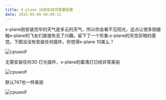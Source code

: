 ```yaml
---
title: X-plane 10刚安装完需要配置
date: 2015-05-09 06:09:11
---
```





x-plane刚安装完毕的天气是多云的天气，所以你会看不见阳光，这点让很多刚接触x-plane的飞友们直接失去了兴趣。留下了一个形象:x-plane的天空灰暗的感觉。下图没没有安装任何插件，你觉得x-plane 10美么？

![cpuwolf](/images/data/attachment/201505/09/140542dgd7hlv41vv9v099.png)

无需安装任何3D 灯光插件，x-plane的着落灯已经非常美丽

![cpuwolf](/images/data/attachment/201505/09/140545ph6w47shqyj4zw44.png)

默认747也一样美丽

![cpuwolf](/images/data/attachment/201505/09/171846apmr5b5k88z78qq1.png)


